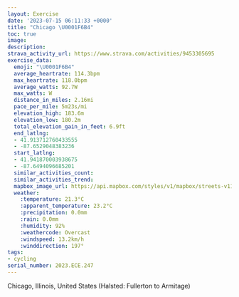 ```yaml
---
layout: Exercise
date: '2023-07-15 06:11:33 +0000'
title: "Chicago \U0001F6B4"
toc: true
image:
description:
strava_activity_url: https://www.strava.com/activities/9453305695
exercise_data:
  emoji: "\U0001F6B4"
  average_heartrate: 114.3bpm
  max_heartrate: 118.0bpm
  average_watts: 92.7W
  max_watts: W
  distance_in_miles: 2.16mi
  pace_per_mile: 5m23s/mi
  elevation_high: 183.6m
  elevation_low: 180.2m
  total_elevation_gain_in_feet: 6.9ft
  end_latlng:
  - 41.913712760433555
  - -87.6529048383236
  start_latlng:
  - 41.941870003938675
  - -87.6494096685201
  similar_activities_count:
  similar_activities_trend:
  mapbox_image_url: https://api.mapbox.com/styles/v1/mapbox/streets-v11/static/path-5+787af2-1.0(gr~~Fr_~uO%60CAr%40%40TEv%40ElDE%7CAF%60FOjCAbBEvUUfEIxDCjEIhA%3FlBIt%40%40pBCz%40%3FvGEzDGnBIbCApCG%7CEAhAEtMMvC%3Fj%40DHN%40f%40%3FvDBbEBRDHJBhCItHKrCGbEAl%40BJFBF),pin-s-s+e5b22e(-87.64938,41.941),pin-s-f+89ae00(-87.65096,41.91382000000002)/auto/800x800?access_token=pk.eyJ1Ijoiam9zaGJlY2ttYW4iLCJhIjoiY205eWR2aDd1MWZ6djJrbXc4a3M0bWZleiJ9.XiG9OWkNcZk2QzjJbxLB4A
  weather:
    :temperature: 21.3°C
    :apparent_temperature: 23.2°C
    :precipitation: 0.0mm
    :rain: 0.0mm
    :humidity: 92%
    :weathercode: Overcast
    :windspeed: 13.2km/h
    :winddirection: 197°
tags:
- cycling
serial_number: 2023.ECE.247
---
```

Chicago, Illinois, United States (Halsted: Fullerton to Armitage)
